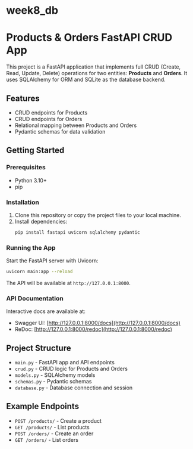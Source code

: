# week8_db

# Products & Orders FastAPI CRUD App

This project is a FastAPI application that implements full CRUD (Create, Read, Update, Delete) operations for two entities: **Products** and **Orders**. It uses SQLAlchemy for ORM and SQLite as the database backend.

## Features
- CRUD endpoints for Products
- CRUD endpoints for Orders
- Relational mapping between Products and Orders
- Pydantic schemas for data validation

## Getting Started

### Prerequisites
- Python 3.10+
- pip

### Installation
1. Clone this repository or copy the project files to your local machine.
2. Install dependencies:
   ```bash
   pip install fastapi uvicorn sqlalchemy pydantic
   ```

### Running the App
Start the FastAPI server with Uvicorn:
```bash
uvicorn main:app --reload
```

The API will be available at `http://127.0.0.1:8000`.

### API Documentation
Interactive docs are available at:
- Swagger UI: [http://127.0.0.1:8000/docs](http://127.0.0.1:8000/docs)
- ReDoc: [http://127.0.0.1:8000/redoc](http://127.0.0.1:8000/redoc)

## Project Structure
- `main.py` - FastAPI app and API endpoints
- `crud.py` - CRUD logic for Products and Orders
- `models.py` - SQLAlchemy models
- `schemas.py` - Pydantic schemas
- `database.py` - Database connection and session

## Example Endpoints
- `POST /products/` - Create a product
- `GET /products/` - List products
- `POST /orders/` - Create an order
- `GET /orders/` - List orders

